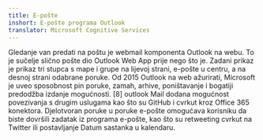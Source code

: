 ```yaml
---
title: E-pošte
inshort: E-pošte programa Outlook
translator: Microsoft Cognitive Services
---
```


Gledanje van predati na poštu je webmail komponenta Outlook na webu. To je sučelje slično pošte dio Outlook Web App prije nego što je. Zadani prikaz je prikaz tri stupca s mape i grupe na lijevoj strani, e-pošte u centru, a na desnoj strani odabrane poruke. Od 2015 Outlook na web ažurirati, Microsoft je uveo sposobnost pin poruke, zamah, arhive, poništavanje i bogatiji predodžba izdanje mogućnosti. [8] outlook Mail dodana mogućnost povezivanja s drugim uslugama kao što su GitHub i cvrkut kroz Office 365 konektora. Djelotvoran poruke u poruke e-pošte omogućava korisniku da biste dovršili zadatak iz programa e-pošte, kao što su retweeting cvrkut na Twitter ili postavljanje Datum sastanka u kalendaru. 





